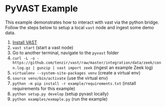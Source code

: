 PyVAST Example
==============

This example demonstrates how to interact with vast via the python bridge.
Follow the steps below to setup a local `vast` node and ingest some demo data.

1. [Install VAST](https://github.com/tenzir/vast/blob/master/INSTALLATION.md)
2. `vast start` (start a vast node)
3. Go to another terminal, navigate to the `pyvast` folder
4. `curl -L -o - https://github.com/tenzir/vast/raw/master/integration/data/zeek/conn.log.gz | gunzip | vast import zeek` (ingest an example Zeek log)
5. `virtualenv --system-site-packages venv` (create a virtual env)
6. `source venv/bin/activate` (use the virtual env)
7. `python -m pip install -r example/requirements.txt` (install requirements for this example)
8. `python setup.py develop` (setup pyvast locally)
9. `python examples/exmaple.py` (run the example)
